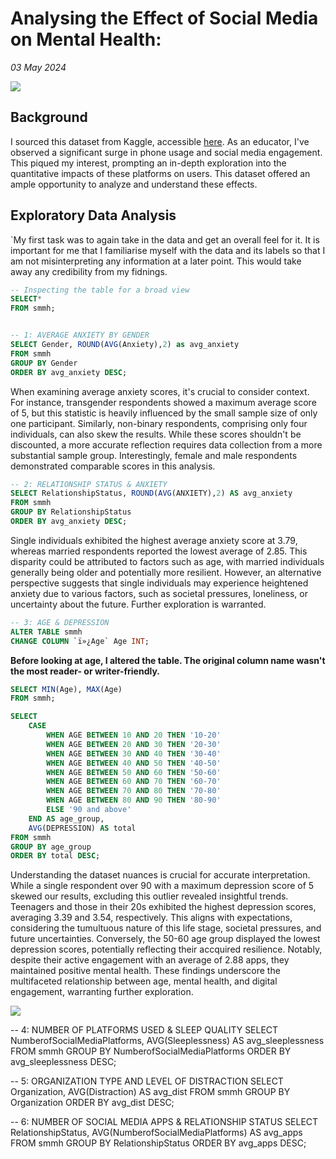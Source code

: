 # Analysing the Effect of Social Media on Mental Health:
*03 May 2024*


![](https://images.stockcake.com/public/2/5/8/258f6d72-bcd2-4950-8fe1-28ff941f261f_large/social-media-analysis-stockcake.jpg)


## Background
I sourced this dataset from Kaggle, accessible [here](https://www.kaggle.com/datasets/shabdamocharla/social-media-mental-health). As an educator, I've observed a significant surge in phone usage and social media engagement. This piqued my interest, prompting an in-depth exploration into the quantitative impacts of these platforms on users. This dataset offered an ample opportunity to analyze and understand these effects.

## Exploratory Data Analysis
`My first task was to again take in the data and get an overall feel for it. It is important for me that I familiarise myself with the data and its labels so that I am not misinterpreting any information at a later point. This would take away any credibility from my fidnings. 

```sql
-- Inspecting the table for a broad view
SELECT*
FROM smmh;


-- 1: AVERAGE ANXIETY BY GENDER
SELECT Gender, ROUND(AVG(Anxiety),2) as avg_anxiety
FROM smmh
GROUP BY Gender
ORDER BY avg_anxiety DESC;
```
When examining average anxiety scores, it's crucial to consider context. For instance, transgender respondents showed a maximum average score of 5, but this statistic is heavily influenced by the small sample size of only one participant. Similarly, non-binary respondents, comprising only four individuals, can also skew the results. While these scores shouldn't be discounted, a more accurate reflection requires data collection from a more substantial sample group. Interestingly, female and male respondents demonstrated comparable scores in this analysis.

```sql
-- 2: RELATIONSHIP STATUS & ANXIETY
SELECT RelationshipStatus, ROUND(AVG(ANXIETY),2) AS avg_anxiety
FROM smmh
GROUP BY RelationshipStatus
ORDER BY avg_anxiety DESC;
```
Single individuals exhibited the highest average anxiety score at 3.79, whereas married respondents reported the lowest average of 2.85. This disparity could be attributed to factors such as age, with married individuals generally being older and potentially more resilient. However, an alternative perspective suggests that single individuals may experience heightened anxiety due to various factors, such as societal pressures, loneliness, or uncertainty about the future. Further exploration is warranted.

```sql
-- 3: AGE & DEPRESSION
ALTER TABLE smmh
CHANGE COLUMN `ï»¿Age` Age INT;
```
**Before looking at age, I altered the table. The original column name wasn't the most reader- or writer-friendly.**
```sql
SELECT MIN(Age), MAX(Age)
FROM smmh;

SELECT
    CASE
        WHEN AGE BETWEEN 10 AND 20 THEN '10-20'
        WHEN AGE BETWEEN 20 AND 30 THEN '20-30'
        WHEN AGE BETWEEN 30 AND 40 THEN '30-40'
        WHEN AGE BETWEEN 40 AND 50 THEN '40-50'
        WHEN AGE BETWEEN 50 AND 60 THEN '50-60'
        WHEN AGE BETWEEN 60 AND 70 THEN '60-70'
        WHEN AGE BETWEEN 70 AND 80 THEN '70-80'
        WHEN AGE BETWEEN 80 AND 90 THEN '80-90'
        ELSE '90 and above'
    END AS age_group,
    AVG(DEPRESSION) AS total
FROM smmh
GROUP BY age_group
ORDER BY total DESC;
```
Understanding the dataset nuances is crucial for accurate interpretation. While a single respondent over 90 with a maximum depression score of 5 skewed our results, excluding this outlier revealed insightful trends. Teenagers and those in their 20s exhibited the highest depression scores, averaging 3.39 and 3.54, respectively. This aligns with expectations, considering the tumultuous nature of this life stage, societal pressures, and future uncertainties. Conversely, the 50-60 age group displayed the lowest depression scores, potentially reflecting their accquired resilience. Notably, despite their active engagement with an average of 2.88 apps, they maintained positive mental health. These findings underscore the multifaceted relationship between age, mental health, and digital engagement, warranting further exploration.


![](https://images.stockcake.com/public/f/0/8/f0825676-e186-4225-a5e2-35154161cd2e_large/joyful-social-browsing-stockcake.jpg)


-- 4: NUMBER OF PLATFORMS USED & SLEEP QUALITY
SELECT NumberofSocialMediaPlatforms, AVG(Sleeplessness) AS avg_sleeplessness
FROM smmh
GROUP BY NumberofSocialMediaPlatforms
ORDER BY avg_sleeplessness DESC;

-- 5: ORGANIZATION TYPE AND LEVEL OF DISTRACTION
SELECT Organization, AVG(Distraction) AS avg_dist
FROM smmh
GROUP BY Organization
ORDER BY avg_dist DESC;

-- 6: NUMBER OF SOCIAL MEDIA APPS & RELATIONSHIP STATUS
SELECT RelationshipStatus, AVG(NumberofSocialMediaPlatforms) AS avg_apps
FROM smmh
GROUP BY RelationshipStatus
ORDER BY avg_apps DESC;
